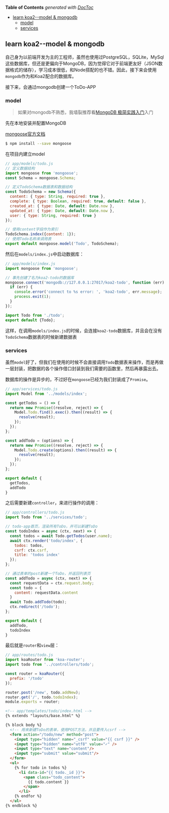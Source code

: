 <!-- START doctoc generated TOC please keep comment here to allow auto update -->
<!-- DON'T EDIT THIS SECTION, INSTEAD RE-RUN doctoc TO UPDATE -->
**Table of Contents**  *generated with [DocToc](https://github.com/thlorenz/doctoc)*

- [learn koa2--model & mongodb](#learn-koa2--model--mongodb)
  - [model](#model)
  - [services](#services)

<!-- END doctoc generated TOC please keep comment here to allow auto update -->

## learn koa2--model & mongodb

自己身为以前端开发为主的工程师，虽然也使用过PostgreSQL，SQLite，MySql这些数据库，但还是更偏向于MongoDB，因为觉得它对于前端更友好（JSON数据格式的储存），学习成本很低，和Node搭配的也不错。因此，接下来会使用`mongodb`作为和Koa2配合的数据库。

接下来，会通过mongodb创建一个ToDo-APP

### model

> 如果对mongodb不熟悉，我墙裂推荐看[MongoDB 极简实践入门](https://github.com/StevenSLXie/Tutorials-for-Web-Developers/blob/master/MongoDB%20%E6%9E%81%E7%AE%80%E5%AE%9E%E8%B7%B5%E5%85%A5%E9%97%A8.md)入门

先在本地安装并配置MongoDB

[mongoose官方文档](http://mongoosejs.com/docs/guide.html)

```bash
$ npm install --save mongoose
```

在项目内建立model

```javascript
// app/models/todo.js
// 定义数据结构
import mongoose from 'mongoose';
const Schema = mongoose.Schema;

// 定义TodoSchema数据表和数据结构
const TodoSchema = new Schema({
  content: { type: String, required: true },
  complete: { type: Boolean, required: true, default: false },
  created_at: { type: Date, default: Date.now },
  updated_at: { type: Date, default: Date.now },
  user: { type: String, required: true }
});

// 使用content字段作为索引
TodoSchema.index({content: 1});
// 使用Todo名称来调用表
export default mongoose.model('Todo', TodoSchema);
```

然后在`models/index.js`中启动数据库：

```javascript
// app/models/index.js
import mongoose from 'mongoose';

// 事先创建了名为koa2-todo的数据库
mongoose.connect('mongodb://127.0.0.1:27017/koa2-todo', function (err) {
  if (err) {
    console.error('connect to %s error: ', 'koa2-todo', err.message);
    process.exit(1);
  }
});

import Todo from './todo';
export default {Todo};
```

这样，在调用`models/index.js`的时候，会连接`koa2-todo`数据库，并且会在没有`TodoSchema`数据表的时候新建数据表

### services

虽然`model`好了，但我们在使用的时候不会直接调用`Todo`数据表来操作，而是再做一层封装，把数据的各个操作借口封装到我们需要的函数里，然后再暴露出去。

数据库的操作是异步的，不过好在`mongoose`已经为我们封装成了`Promise`。

```javascript
// app/services/todo.js
import Model from '../models/index';

const getTodos = () => {
  return new Promise((resolve, reject) => {
    Model.Todo.find().exec().then((result) => {
      resolve(result);
    });
  });
};

const addTodo = (options) => {
  return new Promise((resolve, reject) => {
    Model.Todo.create(options).then((result) => {
      resolve(result);
    });
  });
};

export default {
  getTodos,
  addTodo
}
```

之后需要新建`controller`，来进行操作的调用：

```javascript
// app/controllers/todo.js
import Todo from '../services/todo';

// todo-app首页，渲染所有ToDo，并可以新建ToDo
const todoIndex = async (ctx, next) => {
  const todos = await Todo.getTodos(user.name);
  await ctx.render('todo/index', {
    todos: todos,
    csrf: ctx.csrf,
    title: 'todos index'
  });
};

// 通过表单的post新建一个ToDo，并返回列表页
const addTodo = async (ctx, next) => {
  const requestData = ctx.request.body;
  const todo = {
    content: requestData.content
  }
  await Todo.addTodo(todo);
  ctx.redirect('/todo');
};

export default {
  addTodo,
  todoIndex
}
```

最后就是`router`和`view`层：

```javascript
// app/routes/todo.js
import koaRouter from 'koa-router';
import todo from '../controllers/todo';

const router = koaRouter({
  prefix: '/todo'
});

router.post('/new', todo.addNew);
router.get('/', todo.todoIndex);
module.exports = router;
```


```html
<!-- app/templates/todo/index.html -->
{% extends "layouts/base.html" %}

{% block body %}
  <!-- 用来新建ToDo的表单，使用POST方法，并且要传入csrf -->
  <form action="/todo/new" method="post">
    <input type="hidden" name="_csrf" value="{{ csrf }}" />
    <input type="hidden" name="utf8" value="✓" />
    <input type="text" name="content"/>
    <input type="submit" value="submit"/>
  </form>
  <ul>
    {% for todo in todos %}
      <li data-id="{{ todo._id }}">
        <span class="todo_content">
          {{ todo.content }}
        </span>
      </li>
    {% endfor %}
  </ul>
{% endblock %}
```
